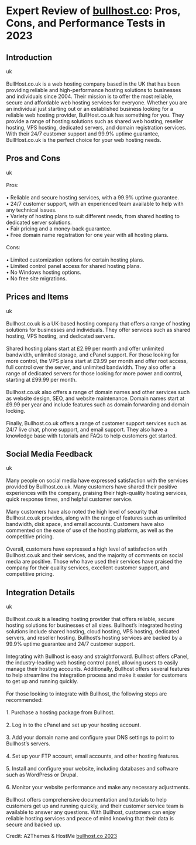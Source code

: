 <h1>Expert Review of <a href="https://a2themes.com/bullhostco-reviews">bullhost.co</a>: Pros, Cons, and Performance Tests in 2023</h1>
<h2>Introduction</h2>
uk<br><br>BullHost.co.uk is a web hosting company based in the UK that has been providing reliable and high-performance hosting solutions to businesses and individuals since 2004. Their mission is to offer the most reliable, secure and affordable web hosting services for everyone. Whether you are an individual just starting out or an established business looking for a reliable web hosting provider, BullHost.co.uk has something for you. They provide a range of hosting solutions such as shared web hosting, reseller hosting, VPS hosting, dedicated servers, and domain registration services. With their 24/7 customer support and 99.9% uptime guarantee, BullHost.co.uk is the perfect choice for your web hosting needs.
<h2>Pros and Cons</h2>
uk<br><br>Pros:<br><br>• Reliable and secure hosting services, with a 99.9% uptime guarantee.<br>• 24/7 customer support, with an experienced team available to help with any technical issues.<br>• Variety of hosting plans to suit different needs, from shared hosting to dedicated server solutions.<br>• Fair pricing and a money-back guarantee.<br>• Free domain name registration for one year with all hosting plans.<br><br>Cons:<br><br>• Limited customization options for certain hosting plans.<br>• Limited control panel access for shared hosting plans.<br>• No Windows hosting options.<br>• No free site migrations.
<h2>Prices and Items</h2>
uk<br><br>Bullhost.co.uk is a UK-based hosting company that offers a range of hosting solutions for businesses and individuals. They offer services such as shared hosting, VPS hosting, and dedicated servers.<br><br>Shared hosting plans start at £2.99 per month and offer unlimited bandwidth, unlimited storage, and cPanel support. For those looking for more control, the VPS plans start at £9.99 per month and offer root access, full control over the server, and unlimited bandwidth. They also offer a range of dedicated servers for those looking for more power and control, starting at £99.99 per month.<br><br>Bullhost.co.uk also offers a range of domain names and other services such as website design, SEO, and website maintenance. Domain names start at £9.99 per year and include features such as domain forwarding and domain locking.<br><br>Finally, Bullhost.co.uk offers a range of customer support services such as 24/7 live chat, phone support, and email support. They also have a knowledge base with tutorials and FAQs to help customers get started.
<h2>Social Media Feedback</h2>
uk<br><br>Many people on social media have expressed satisfaction with the services provided by Bullhost.co.uk. Many customers have shared their positive experiences with the company, praising their high-quality hosting services, quick response times, and helpful customer service.<br><br>Many customers have also noted the high level of security that Bullhost.co.uk provides, along with the range of features such as unlimited bandwidth, disk space, and email accounts. Customers have also commented on the ease of use of the hosting platform, as well as the competitive pricing.<br><br>Overall, customers have expressed a high level of satisfaction with Bullhost.co.uk and their services, and the majority of comments on social media are positive. Those who have used their services have praised the company for their quality services, excellent customer support, and competitive pricing.
<h2>Integration Details</h2>
uk<br><br>Bullhost.co.uk is a leading hosting provider that offers reliable, secure hosting solutions for businesses of all sizes. Bullhost’s integrated hosting solutions include shared hosting, cloud hosting, VPS hosting, dedicated servers, and reseller hosting. Bullhost’s hosting services are backed by a 99.9% uptime guarantee and 24/7 customer support.<br><br>Integrating with Bullhost is easy and straightforward. Bullhost offers cPanel, the industry-leading web hosting control panel, allowing users to easily manage their hosting accounts. Additionally, Bullhost offers several features to help streamline the integration process and make it easier for customers to get up and running quickly.<br><br>For those looking to integrate with Bullhost, the following steps are recommended:<br><br>1. Purchase a hosting package from Bullhost.<br><br>2. Log in to the cPanel and set up your hosting account.<br><br>3. Add your domain name and configure your DNS settings to point to Bullhost’s servers.<br><br>4. Set up your FTP account, email accounts, and other hosting features.<br><br>5. Install and configure your website, including databases and software such as WordPress or Drupal.<br><br>6. Monitor your website performance and make any necessary adjustments.<br><br>Bullhost offers comprehensive documentation and tutorials to help customers get up and running quickly, and their customer service team is available to answer any questions. With Bullhost, customers can enjoy reliable hosting services and peace of mind knowing that their data is secure and backed up.
<p>Credit: A2Themes & HostMe <a href="https://a2themes.com/bullhostco-reviews">bullhost.co 2023</a></p>